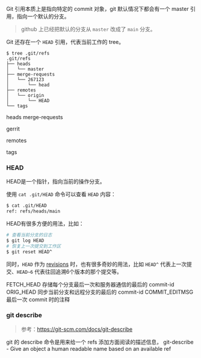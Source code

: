 
Git 引用本质上是指向特定的 commit 对象，git 默认情况下都会有一个 master 引用，指向一个默认的分支。
> github 上已经把默认的分支从 `master` 改成了 `main` 分支。

Git 还存在一个 `HEAD` 引用，代表当前工作的 tree。


```
$ tree .git/refs
.git/refs
├── heads
│   └── master
├── merge-requests
│   └── 267123
│       └── head
├── remotes
│   └── origin
│       └── HEAD
└── tags
```


heads
merge-requests

gerrit

remotes

tags

### HEAD

HEAD是一个指针，指向当前的操作分支。

使用 `cat .git/HEAD` 命令可以查看 `HEAD` 内容：
```bash
$ cat .git/HEAD
ref: refs/heads/main
```
HEAD有很多方便的用法，比如：
```bash
# 查看当前分支的日志
$ git log HEAD
# 恢复上一次提交到工作区
$ git reset HEAD^
```
同时，`HEAD` 作为 [revisions](./git-revisions.md) 时，也有很多奇妙的用法，比如 `HEAD^` 代表上一次提交、`HEAD~6` 代表往回追溯6个版本的那个提交等。

FETCH_HEAD
存储每个分支最后一次和服务器通信的最后的 commit-id
ORIG_HEAD
同步当前分支和远程分支的最后的 commit-id
COMMIT_EDITMSG
最后一次 commit 时的注释
### git describe
> 参考：https://git-scm.com/docs/git-describe

git 的 describe 命令是用来给一个 refs 添加方面阅读的描述信息，
git-describe - Give an object a human readable name based on an available ref